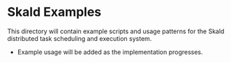 # Skald Examples

This directory will contain example scripts and usage patterns for the Skald distributed task scheduling and execution system.

- Example usage will be added as the implementation progresses.